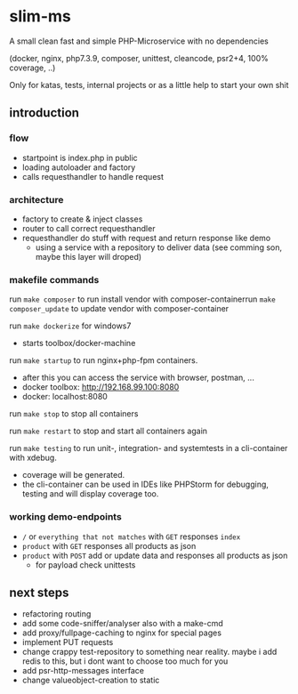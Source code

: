 # slim-ms
A small clean fast and simple PHP-Microservice with no dependencies

(docker, nginx, php7.3.9, composer, unittest, cleancode, psr2+4, 100% coverage, ..)

Only for katas, tests, internal projects or as a little help to start your own shit

## introduction

### flow
- startpoint is index.php in public
- loading autoloader and factory
- calls requesthandler to handle request

### architecture
- factory to create & inject classes
- router to call correct requesthandler
- requesthandler do stuff with request and return response like demo
  - using a service with a repository to deliver data (see comming son, maybe this layer will droped)

### makefile commands

run `make composer` to run install vendor with composer-containerrun `make composer_update` to  update vendor with composer-container

run `make dockerize` for windows7 
- starts toolbox/docker-machine

run `make startup` to run nginx+php-fpm containers.
- after this you can access the service with browser, postman, ...
- docker toolbox: http://192.168.99.100:8080
- docker: localhost:8080

run `make stop` to stop all containers

run `make restart` to stop and start all containers again

run `make testing` to run unit-, integration- and systemtests in a cli-container with xdebug. 
- coverage will be generated.
- the cli-container can be used in IDEs like PHPStorm for debugging, testing and will display coverage too.

### working demo-endpoints
- `/` or `everything that not matches` with `GET` responses `index` 
- `product` with `GET` responses all products as json 
- `product` with `POST` add or update data and responses all products as json
  - for payload check unittests 

## next steps
- refactoring routing 
- add some code-sniffer/analyser also with a make-cmd
- add proxy/fullpage-caching to nginx for special pages
- implement PUT requests
- change crappy test-repository to something near reality. maybe i add redis to this, but i dont want to choose too much for you
- add psr-http-messages interface  
- change valueobject-creation to static
